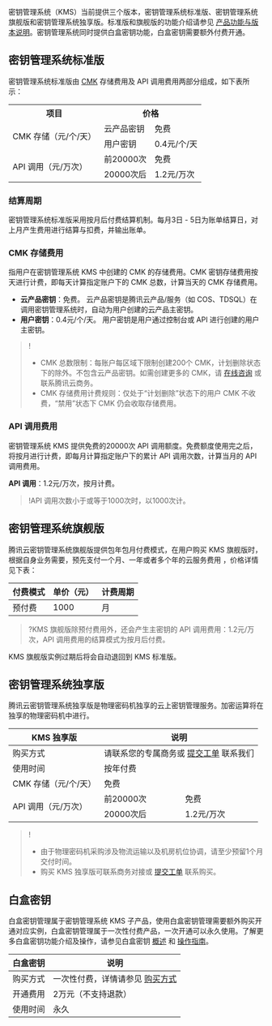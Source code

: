 密钥管理系统（KMS）当前提供三个版本，密钥管理系统标准版、密钥管理系统旗舰版和密钥管理系统独享版。标准版和旗舰版的功能介绍请参见 [产品功能与版本说明](https://cloud.tencent.com/document/product/573/34372)。密钥管理系统同时提供白盒密钥功能，白盒密钥需要额外付费开通。

## 密钥管理系统标准版
密钥管理系统标准版由 [CMK](https://cloud.tencent.com/document/product/573/8781) 存储费用及 API 调用费用两部分组成，如下表所示：

<table>
   <tr>
      <th>项目</th>
      <th colspan="2">价格</th>
   </tr>
   <tr>
      <td rowspan="2">CMK 存储（元/个/天）</td>
      <td>云产品密钥</td>
      <td>免费</td>
   </tr>
   <tr>
      <td>用户密钥</td>
      <td>0.4元/个/天</td>
   </tr>
   <tr>
      <td rowspan="2">API 调用（元/万次）</td>
      <td>前20000次</td>
      <td>免费</td>
   </tr>
   <tr>
      <td>20000次后</td>
      <td>1.2元/万次</td>
   </tr>
</table>

### 结算周期

密钥管理系统标准版采用按月后付费结算机制。每月3日 - 5日为账单结算日，对上月产生费用进行结算与扣费，并输出账单。

### CMK 存储费用

指用户在密钥管理系统 KMS 中创建的 CMK 的存储费用。CMK 密钥存储费用按天进行计费，即每天计算指定账户下的 CMK 总数，计算当天的 CMK 存储费用。

- **云产品密钥**：免费。 云产品密钥是腾讯云产品/服务（如 COS、TDSQL）在调用密钥管理系统时，自动为用户创建的云产品主密钥。
- **用户密钥**：0.4元/个/天。 用户密钥是用户通过控制台或 API 进行创建的用户主密钥。

> !
> - CMK 总数限制：每账户每区域下限制创建200个 CMK，计划删除状态下的除外。不包含云产品密钥。如需创建更多的 CMK，请 [在线咨询](https://cloud.tencent.com/online-service?from=sales&source=PRESALE) 或联系腾讯云商务。
> - CMK 存储费用计费规则：仅处于“计划删除”状态下的用户 CMK 不收费，“禁用”状态下 CMK 仍会收取存储费用。


### API 调用费用

密钥管理系统 KMS 提供免费的20000次 API 调用额度。免费额度使用完之后，将按月进行计费，即每月计算指定账户下的累计 API 调用次数，计算当月的 API 调用费用。

**API 调用**：1.2元/万次，按月计费。

> !API 调用次数小于或等于1000次时，以1000次计。

## 密钥管理系统旗舰版

腾讯云密钥管理系统旗舰版提供包年包月付费模式，在用户购买 KMS 旗舰版时，根据自身业务需要，预先支付一个月、一年或者多个年的云服务费用 ，价格详情见下表：

| 付费模式 | 单价（元） | 计费周期 |
| -------- | ---------- | -------- |
| 预付费   | 1000       | 月       |

>?KMS 旗舰版除预付费用外，还会产生主密钥的 API 调用费用：1.2元/万次，API 调用费用的结算模式为按月后付费。
>

KMS 旗舰版实例过期后将会自动退回到 KMS 标准版。


## 密钥管理系统独享版[](id:dxb)
腾讯云密钥管理系统独享版是物理密码机独享的云上密钥管理服务。加密运算将在独享的物理密码机中进行。
<table>
<thead>
<tr>
<th>KMS 独享版</th>
<th colspan=2 >说明</th>
</tr>
</thead>
<tbody><tr>
<td>购买方式</td>
<td colspan=2 >请联系您的专属商务或 <a href="https://console.cloud.tencent.com/workorder/category">提交工单</a> 联系我们</td>
</tr>
<tr>
<td>使用时间</td>
<td colspan=2 >按年付费</td>
</tr>
<tr>
<td>CMK 存储（元/个/天）</td>
<td colspan=2 >免费</td>
</tr>
<tr>
<td rowspan=2 >API 调用（元/万次）</td>
<td>前20000次</td>
<td>免费</td>
</tr>
<tr>
<td>20000次后</td>
<td>1.2元/万次</td>
</tr>
</tbody></table>


>!
>- 由于物理密码机采购涉及物流运输以及机房机位协调，请至少预留1个月交付时间。
>- 购买 KMS 独享版可联系商务对接或 [提交工单](https://cloud.tencent.com/online-service) 联系购买。
## 白盒密钥

白盒密钥管理属于密钥管理系统 KMS 子产品，使用白盒密钥管理需要额外购买开通对应实例，白盒密钥管理属于一次性付费产品，一次开通可以永久使用。了解更多白盒密钥功能介绍及操作，请参见白盒密钥 [概述](https://cloud.tencent.com/document/product/573/43178) 和 [操作指南](https://cloud.tencent.com/document/product/573/43179)。

| 白盒密钥 | 说明                                                         |
| -------- | ------------------------------------------------------------ |
| 购买方式 | 一次性付费，详情请参见 [购买方式](https://cloud.tencent.com/document/product/573/18809#.E8.B4.AD.E4.B9.B0.E7.99.BD.E7.9B.92.E5.AF.86.E9.92.A5) |
| 开通费用 | 2万元（不支持退款）                                          |
| 使用时间 | 永久                                                         |

